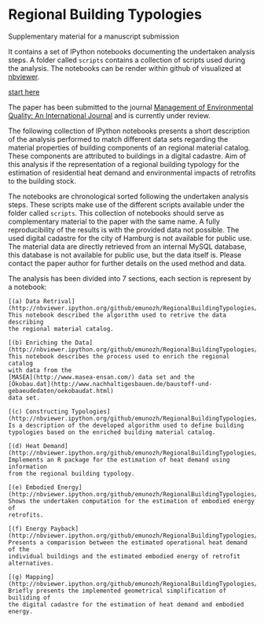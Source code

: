 # Regional Building Typologies

Supplementary material for a manuscript submission

It contains a set of IPython notebooks documenting the undertaken analysis
steps. A folder called `scripts` contains a collection of scripts used during
the analysis. The notebooks can be render within github of visualized at
[nbviewer](http://nbviewer.ipython.org/github/emunozh/RegionalBuildingTypologies/tree/master/).

[start here](http://nbviewer.ipython.org/github/emunozh/RegionalBuildingTypologies/blob/master/%28a%29%20Data%20Retrival.ipynb)

The paper has been submitted to the journal
[Management of Environmental Quality: An International Journal](http://www.emeraldinsight.com/loi/meq)
and is currently under review. 

The following collection of IPython notebooks presents a short description of
the analysis performed to match different data sets regarding the material
properties of building components of an regional material catalog. These
components are attributed to buildings in a digital cadastre. Aim of this
analysis if the representation of a regional building typology for the
estimation of residential heat demand and environmental impacts of retrofits to
the building stock.

The notebooks are chronological sorted following the undertaken analysis steps.
These scripts make use of the different scripts available under the folder
called `scripts`. This collection of notebooks should serve as complementary
material to the paper with the same name. A fully reproducibility of the
results is with the provided data not possible. The used digital cadastre for
the city of Hamburg is not available for public use. The material data are
directly retrieved from an internal MySQL database, this database is not
available for public use, but the data itself is. Please contact the paper
author for further details on the used method and data.

The analysis has been divided into 7 sections, each section is represent by a
notebook:

    [(a) Data Retrival](http://nbviewer.ipython.org/github/emunozh/RegionalBuildingTypologies/blob/master/%28a%29%20Data%20Retrival.ipynb) 
    This notebook described the algorithm used to retrive the data describing
    the regional material catalog.

    [(b) Enriching the Data](http://nbviewer.ipython.org/github/emunozh/RegionalBuildingTypologies/blob/master/%28b%29%20Enriching%20the%20Data.ipynb)
    This notebook describes the process used to enrich the regional catalog
    with data from the
    [MASEA](http://www.masea-ensan.com/) data set and the
    [Ökobau.dat](http://www.nachhaltigesbauen.de/baustoff-und-gebaeudedaten/oekobaudat.html)
    data set.

    [(c) Constructing Typologies](http://nbviewer.ipython.org/github/emunozh/RegionalBuildingTypologies/blob/master/%28c%29%20Constructing%20Typologies.ipynb)
    Is a description of the developed algorithm used to define building
    typologies based on the enriched building material catalog. 

    [(d) Heat Demand](http://nbviewer.ipython.org/github/emunozh/RegionalBuildingTypologies/blob/master/%28d%29%20Heat%20Demand.ipynb)
    Implements an R package for the estimation of heat demand using information
    from the regional building typology.

    [(e) Embodied Energy](http://nbviewer.ipython.org/github/emunozh/RegionalBuildingTypologies/blob/master/%28e%29%20Embodied%20Energy.ipynb)
    Shows the undertaken computation for the estimation of embodied energy of
    retrofits. 

    [(f) Energy Payback](http://nbviewer.ipython.org/github/emunozh/RegionalBuildingTypologies/blob/master/%28f%29%20Energy%20Payback.ipynb)
    Presents a comparision between the estimated operational heat demand of the
    individual buildings and the estimated embodied energy of retrofit
    alternatives.

    [(g) Mapping](http://nbviewer.ipython.org/github/emunozh/RegionalBuildingTypologies/blob/master/%28g%29%20Mapping.ipynb)
    Briefly presents the implemented geometrical simplification of builiding of
    the digital cadastre for the estimation of heat demand and embodied energy.
